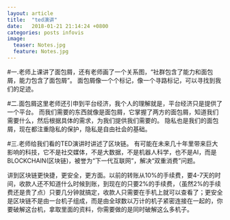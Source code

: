 ```yaml
---
layout: article
title:  "ted演讲"
date:   2018-01-21 21:14:24 +0800
categories: posts infovis 
image:
  teaser: Notes.jpg
  feature: Notes.jpg
---
```

#一.老师上课讲了面包屑，还有老师画了一个关系图，“社群包含了能力和面包屑，能力包含了面包屑”。
    面包屑像一个个标记，像一个寻路标记，可以寻找到我们的足迹。 

#二.面包屑这里老师还引申到平台经济，我个人的理解就是，平台经济只是提供了一个平台。
而我们需要的东西就像是面包屑，它掌握了两方的面包屑，知道我们需要什么，然后根据具体的需求，为我们提供我们需要的。 隐私也是我们的面包屑，现在都注重隐私的保护，隐私是自由社会的基础。  

#三.老师给我们看的TED演讲时讲述了区块链。
有可能在未来几十年里带来巨大影响的科技，它不是社交媒体，不是大数据，不是机器人科学，也不是AI，而是BLOCKCHAIN(区块链)，被誉为“下一代互联网”，解决“双重消费”问题。

讲到区块链更快捷，更安全，更方面。以前的转账从10%的手续费，要4-7天的时间，收款人还不知道什么时候到账，到现在的只要2%的手续费，（虽然2%的手续费还是贵了点）只要几分钟就搞定，收款人只需要在手机上就可以查看了；更安全是区块链不是由一台机子组成，而是由全球数以万计的机子紧密连接在一起的，你要破解这台机，拿取里面的资料，你需要做的是同时破解这么多机子。
